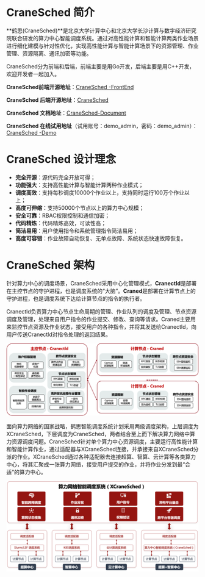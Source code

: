 
# CraneSched 简介 #
**鹤思(CraneSched)**是北京大学计算中心和北京大学长沙计算与数字经济研究院联合研发的算力中心智能调度系统。通过对高性能计算和智能计算两类作业场景进行细化建模与针对性优化，实现高性能计算与智能计算场景下的资源管理、作业管理、资源隔离、通讯加密等功能。

CraneSched分为前端和后端，前端主要是用Go开发，后端主要是用C++开发，欢迎开发者一起加入。

**CraneSched前端开源地址**：[CraneSched -FrontEnd](https://github.com/PKUHPC/CraneSched-FrontEnd)

**CraneSched 后端开源地址**：[CraneSched ](https://github.com/PKUHPC/CraneSched )

**CraneSched 文档地址**：[CraneSched-Document](https://pkuhpc.github.io/CraneSched-document )

**CraneSched 在线试用地址**（试用账号：demo_admin，密码：demo_admin）：[CraneSched -Demo](https://hpc.pku.edu.cn/demo/cranesched )

# CraneSched  设计理念 #
- **完全开源**：源代码完全开放可得；
- **功能强大**：支持高性能计算与智能计算两种作业模式；
- **调度高效**：支持每秒调度10000个作业以上，支持同时运行100万个作业以上；
- **高度可伸缩**：支持50000个节点以上的算力中心规模；
- **安全可靠**：RBAC权限控制和通信加密；
- **代码精炼**：代码精炼高效，可读性高；
- **简洁易用**：用户使用指令和系统管理指令简洁易用；
- **高度可容错**：作业故障自动恢复、无单点故障、系统状态快速故障恢复。


# CraneSched  架构 #

针对算力中心的调度场景，CraneSched采用中心化管理模式，**Cranectld**是部署在主控节点的守护进程，也是调度系统的“大脑”。**Craned**是部署在计算节点上的守护进程，也是调度系统下达给计算节点的指令的执行者。

Cranectld负责算力中心节点生命周期的管理、作业队列的调度及管理、节点资源调度及管理，处理来自用户指令的作业提交、修改、查询等请求。Craned主要用来监控节点资源及作业状态，接受用户的各种指令，并将其发送给Cranectld，向用户传送Cranectld对指令处理的返回结果。

![architecture](./images/architecture.png)

面向算力网络的国家战略，鹤思智能调度系统计划采用两级调度架构，上层调度为XCraneSched，下层调度为CraneSched，两者结合至上而下解决算力网络中算力资源调度问题。CraneSched针对单个算力中心资源调度，主要运行高性能计算和智能计算作业，通过适配器与XCraneSched连接，并承接来自XCraneSched分派的作业。XCraneSched通过各种适配器去连接超算、智算、云计算等各类算力中心，将其汇聚成一张算力网络，接受用户提交的作业，并将作业分发到最“合适”的算力中心。

![scenario](./images/scenario.png)

